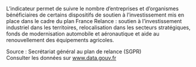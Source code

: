 <p>
L’indicateur permet de suivre le nombre d’entreprises et d’organismes bénéficiaires de certains dispositifs de soutien à l’investissement mis en place dans le cadre du plan France Relance : soutien à l’investissement industriel dans les territoires, relocalisation dans les secteurs stratégiques, fonds de modernisation automobile et aéronautique et aide au renouvellement des équipements agricoles.
</p>
<p class="font-italic body-2">Source : Secrétariat général au plan de relance (SGPR) <br> Consulter les données sur <a target="_blank" href="https://www.data.gouv.fr/fr/datasets/barometre-des-resultats-de-laction-publique/">www.data.gouv.fr</a>
